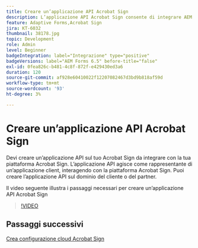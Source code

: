 ```yaml
---
title: Creare un’applicazione API Acrobat Sign
description: L’applicazione API Acrobat Sign consente di integrare AEM Forms con Acrobat Sign
feature: Adaptive Forms,Acrobat Sign
jira: KT-6032
thumbnail: 38178.jpg
topic: Development
role: Admin
level: Beginner
badgeIntegration: label="Integrazione" type="positive"
badgeVersions: label="AEM Forms 6.5" before-title="false"
exl-id: 0fea826c-b481-4c8f-872f-e429430ed3a6
duration: 120
source-git-commit: af928e60410022f12207082467d3bd9b818af59d
workflow-type: tm+mt
source-wordcount: '93'
ht-degree: 3%

---
```


# Creare un’applicazione API Acrobat Sign

Devi creare un’applicazione API sul tuo Acrobat Sign da integrare con la tua piattaforma Acrobat Sign. L’applicazione API agisce come rappresentante di un’applicazione client, interagendo con la piattaforma Acrobat Sign. Puoi creare l’applicazione API sul dominio del cliente o del partner.

Il video seguente illustra i passaggi necessari per creare un’applicazione API Acrobat Sign

>[!VIDEO](https://video.tv.adobe.com/v/38178?quality=12&learn=on)

## Passaggi successivi

[Crea configurazione cloud Acrobat Sign](./create-adobe-sign-cloud-configuration.md)